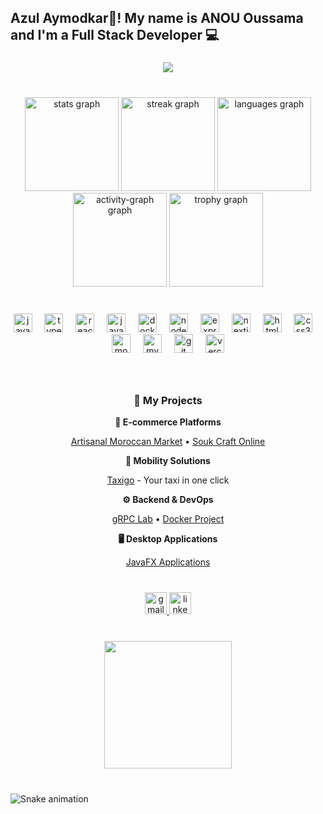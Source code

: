 <h2 align="left">Azul Aymodkar👋! My name is ANOU Oussama and I'm a Full Stack Developer 💻</h2>

###

<div align="center">
  <img src="https://profile-counter.glitch.me/Usmaexe/count.svg?"  />
</div>

###

<br clear="both">

<div align="center">
  <img src="https://github-readme-stats.vercel.app/api?username=Usmaexe&hide_title=false&hide_rank=false&show_icons=true&include_all_commits=true&count_private=true&disable_animations=false&theme=dracula&locale=en&hide_border=false" height="150" alt="stats graph"  />
  <img src="https://streak-stats.demolab.com?user=Usmaexe&locale=en&mode=daily&theme=dracula&hide_border=false&border_radius=5" height="150" alt="streak graph"  />
  <img src="https://github-readme-stats.vercel.app/api/top-langs?username=Usmaexe&locale=en&hide_title=false&layout=compact&card_width=320&langs_count=5&theme=dracula&hide_border=false" height="150" alt="languages graph"  />
  <img src="https://github-readme-activity-graph.vercel.app/graph?username=Usmaexe&theme=github-dark-dimmed&area=true&hide_border=true&hide_title=false" height="150" alt="activity-graph graph"  />
  <img src="https://github-profile-trophy.vercel.app?username=Usmaexe&column=5&row=1" height="150" alt="trophy graph"  />
</div>

###

<br clear="both">

<div align="center">
  <img src="https://cdn.jsdelivr.net/gh/devicons/devicon/icons/javascript/javascript-original.svg" height="30" alt="javascript logo"  />
  <img width="12" />
  <img src="https://cdn.jsdelivr.net/gh/devicons/devicon/icons/typescript/typescript-original.svg" height="30" alt="typescript logo"  />
  <img width="12" />
  <img src="https://cdn.jsdelivr.net/gh/devicons/devicon/icons/react/react-original.svg" height="30" alt="react logo"  />
  <img width="12" />
  <img src="https://cdn.jsdelivr.net/gh/devicons/devicon/icons/java/java-original.svg" height="30" alt="java logo"  />
  <img width="12" />
  <img src="https://cdn.jsdelivr.net/gh/devicons/devicon/icons/docker/docker-original.svg" height="30" alt="docker logo"  />
  <img width="12" />
  <img src="https://cdn.jsdelivr.net/gh/devicons/devicon/icons/nodejs/nodejs-original.svg" height="30" alt="nodejs logo"  />
  <img width="12" />
  <img src="https://cdn.jsdelivr.net/gh/devicons/devicon/icons/express/express-original.svg" height="30" alt="express logo"  />
  <img width="12" />
  <img src="https://cdn.jsdelivr.net/gh/devicons/devicon/icons/nextjs/nextjs-original.svg" height="30" alt="nextjs logo"  />
  <img width="12" />
  <img src="https://cdn.jsdelivr.net/gh/devicons/devicon/icons/html5/html5-original.svg" height="30" alt="html5 logo"  />
  <img width="12" />
  <img src="https://cdn.jsdelivr.net/gh/devicons/devicon/icons/css3/css3-original.svg" height="30" alt="css3 logo"  />
  <img width="12" />
  <img src="https://cdn.jsdelivr.net/gh/devicons/devicon/icons/mongodb/mongodb-original.svg" height="30" alt="mongodb logo"  />
  <img width="12" />
  <img src="https://cdn.jsdelivr.net/gh/devicons/devicon/icons/mysql/mysql-original.svg" height="30" alt="mysql logo"  />
  <img width="12" />
  <img src="https://cdn.jsdelivr.net/gh/devicons/devicon/icons/git/git-original.svg" height="30" alt="git logo"  />
  <img width="12" />
  <img src="https://cdn.jsdelivr.net/gh/devicons/devicon/icons/vercel/vercel-original.svg" height="30" alt="vercel logo"  />
</div>

###

<br clear="both">

<h3 align="center">🚀 My Projects</h3>

<div align="center">
  <p><b>🛒 E-commerce Platforms</b></p>
  <p>
    <a href="https://e-commerce-artisanal-moroccan.vercel.app" target="_blank">Artisanal Moroccan Market</a> • 
    <a href="https://github.com/Usmaexe/souk-craft-online" target="_blank">Souk Craft Online</a>
  </p>
  
  <p><b>🚕 Mobility Solutions</b></p>
  <p>
    <a href="https://taxigo2.vercel.app/" target="_blank">Taxigo</a> - Your taxi in one click
  </p>
  
  <p><b>⚙️ Backend & DevOps</b></p>
  <p>
    <a href="https://github.com/Usmaexe/gRPC-lab" target="_blank">gRPC Lab</a> • 
    <a href="https://github.com/Usmaexe/Docker-project" target="_blank">Docker Project</a>
  </p>
  
  <p><b>🖥️ Desktop Applications</b></p>
  <p>
    <a href="https://github.com/Usmaexe/JavaFxx" target="_blank">JavaFX Applications</a>
  </p>
</div>

###

<br clear="both">

<div align="center">
  <a href="mailto:your-email@gmail.com" target="_blank">
    <img src="https://img.shields.io/static/v1?message=Gmail&logo=gmail&label=&color=D14836&logoColor=white&labelColor=&style=for-the-badge" height="35" alt="gmail logo"  />
  </a>
  <a href="https://www.linkedin.com/in/your-linkedin" target="_blank">
    <img src="https://img.shields.io/static/v1?message=LinkedIn&logo=linkedin&label=&color=0077B5&logoColor=white&labelColor=&style=for-the-badge" height="35" alt="linkedin logo"  />
  </a>
</div>

###

<br clear="both">

<div align="center">
  <img height="204" src="https://i.gifer.com/VD2.gif"  />
</div>

###

<br clear="both">

<img src="https://raw.githubusercontent.com/Usmaexe/Usmaexe/output/snake.svg" alt="Snake animation" />

###
